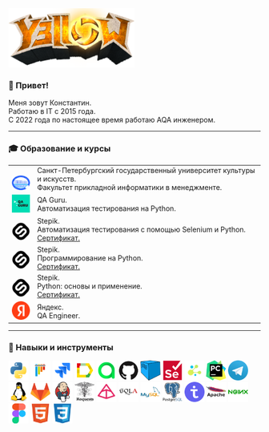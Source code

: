 <img width="50%" src="images/y3ll0w_logo.png">

### 👋 Привет!
Меня зовут Константин.</br>Работаю в IT с 2015 года.</br>С 2022 года по настоящее время работаю AQA инженером.

---

### :mortar_board: Образование и курсы

<table width="100%" border='0'>
    <tr><td width="10%" valign="bottom"><img src="images/spbguki_logo.jpg"></td><td valign="middle">Санкт-Петербургский государственный университет культуры и искусств.</br>Факультет прикладной информатики в менеджменте.</td></tr>
    <tr><td width="10%" valign="bottom"><img src="images/qa_guru_logo.svg"></td><td valign="middle">QA Guru.</br>Автоматизация тестирования на Python.</td></tr>
    <tr><td width="10%" valign="bottom"><img src="images/stepik_logo.png"></td><td valign="middle">Stepik.</br>Автоматизация тестирования с помощью Selenium и Python.</br><a target="_blank" href="https://stepik.org/cert/2005306">Сертификат.</a></td></tr>
    <tr><td width="10%" valign="bottom"><img src="images/stepik_logo.png"></td><td valign="middle">Stepik.</br>Программирование на Python.</br><a target="_blank" href="https://stepik.org/cert/1935035">Сертификат.</a></td></tr>
    <tr><td width="10%" valign="bottom"><img src="images/stepik_logo.png"></td><td valign="middle">Stepik.</br>Python: основы и применение.</br><a target="_blank" href="https://stepik.org/cert/1988994">Сертификат.</a></td></tr>
    <tr><td width="10%" valign="bottom"><img src="images/yandex_logo.png"></td><td valign="middle">Яндекс.</br>QA Engineer.</td></tr>
</table>

---

### :hammer: Навыки и инструменты

<img title="Python" src="images/python-original.svg" height="40" width="40"/> <img title="Pytest" src="images/pytest-original.svg" height="40" width="40"/> <img title="Jira" src="images/jira-original.svg" height="40" width="40"/> <img title="Allure Report" src="images/Allure_Report.png" height="40" width="40"/> <img title="Allure TestOps" src="images/AllureTestOps.png" height="40" width="40"/> <img title="GitHub" src="images/github-original.svg" height="40" width="40"/> <img title="Selenoid" src="images/selenoid.png" height="40" width="40"/> <img title="Selenium" src="images/selenium-original.svg" height="40" width="40"/> <img title="Selene" src="images/selene.png" height="40" width="40"/> <img title="Pycharm" src="images/pycharm.png" height="40" width="40"/> <img title="Telegram" src="images/tg.png" height="40" width="40"/> <img title="Linux" src="images/linux-original.svg" height="40" width="40"/> <img title="GitLab" src="images/gitlab-original.svg" height="40" width="40"/> <img title="Jenkins" src="images/jenkins-original.svg" height="40" width="40"/> <img title="Request Python" src="images/Requests_Python_Logo.png" height="40" width="40"/> <img title="Pydentic Python" src="images/pydantic.png" height="40" width="40"/> <img title="SQLAlchemy" src="images/sqlalchemy-original.svg" height="40" width="40"/> <img title="MySQL" src="images/mysql-original-wordmark.svg" height="40" width="40"/> <img title="PostgreSQL" src="images/postgresql-original-wordmark.svg" height="40" width="40"/> <img title="TestIT" src="images/testit_logo_icon.png" height="40" width="40"/> <img title="Apache" src="images/apache-original-wordmark.svg" height="40" width="40"/> <img title="Nginx" src="images/nginx-original.svg" height="40" width="40"/> <img title="Figma" src="images/figma-original.svg" height="40" width="40"/> <img title="HTML5" src="images/html5-original.svg" height="40" width="40"/> <img title="CSS3" src="images/css3-original.svg" height="40" width="40"/>